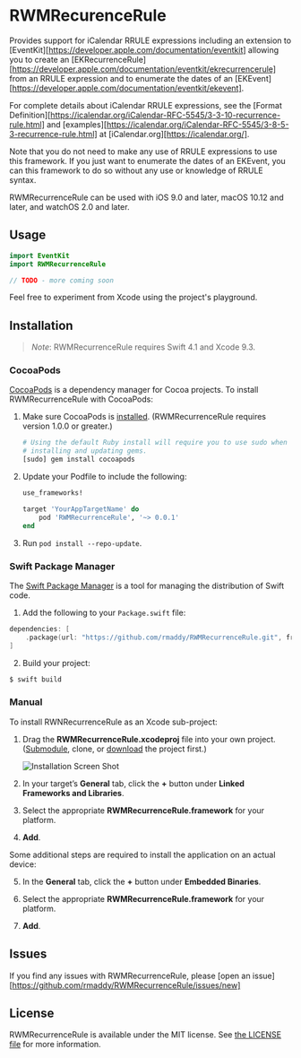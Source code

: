 # RWMRecurenceRule

Provides support for iCalendar RRULE expressions including an extension to [EventKit][https://developer.apple.com/documentation/eventkit] allowing you to create an [EKRecurrenceRule][https://developer.apple.com/documentation/eventkit/ekrecurrencerule] from an RRULE expression and to enumerate the dates of an [EKEvent][https://developer.apple.com/documentation/eventkit/ekevent].

For complete details about iCalendar RRULE expressions, see the [Format Definition][https://icalendar.org/iCalendar-RFC-5545/3-3-10-recurrence-rule.html] and [examples][https://icalendar.org/iCalendar-RFC-5545/3-8-5-3-recurrence-rule.html] at [iCalendar.org][https://icalendar.org/].

Note that you do not need to make any use of RRULE expressions to use this framework. If you just want to enumerate
the dates of an EKEvent, you can this framework to do so without any use or knowledge of RRULE syntax.

RWMRecurrenceRule can be used with iOS 9.0 and later, macOS 10.12 and later, and watchOS 2.0 and later.

## Usage

```swift
import EventKit
import RWMRecurrenceRule

// TODO - more coming soon
```

Feel free to experiment from Xcode using the project's playground.

## Installation

> _Note_: RWMRecurrenceRule requires Swift 4.1 and Xcode 9.3.

### CocoaPods

[CocoaPods][] is a dependency manager for Cocoa projects. To install RWMRecurrenceRule with CocoaPods:

 1. Make sure CocoaPods is [installed][CocoaPods Installation]. (RWMRecurrenceRule
    requires version 1.0.0 or greater.)

    ```sh
    # Using the default Ruby install will require you to use sudo when
    # installing and updating gems.
    [sudo] gem install cocoapods
    ```

 2. Update your Podfile to include the following:

    ```ruby
    use_frameworks!

    target 'YourAppTargetName' do
        pod 'RWMRecurrenceRule', '~> 0.0.1'
    end
    ```

 3. Run `pod install --repo-update`.

[CocoaPods]: https://cocoapods.org
[CocoaPods Installation]: https://guides.cocoapods.org/using/getting-started.html#getting-started

### Swift Package Manager

The [Swift Package Manager][] is a tool for managing the distribution of
Swift code.

1. Add the following to your `Package.swift` file:

  ```swift
  dependencies: [
      .package(url: "https://github.com/rmaddy/RWMRecurrenceRule.git", from: "0.0.1")
  ]
  ```

2. Build your project:

  ```sh
  $ swift build
  ```

[Swift Package Manager]: https://swift.org/package-manager

### Manual

To install RWNRecurrenceRule as an Xcode sub-project:

 1. Drag the **RWMRecurrenceRule.xcodeproj** file into your own project.
    ([Submodule][], clone, or [download][] the project first.)

    ![Installation Screen Shot](Documentation/installation/installation.png)

 2. In your target’s **General** tab, click the **+** button under **Linked
    Frameworks and Libraries**.

 3. Select the appropriate **RWMRecurrenceRule.framework** for your platform.

 4. **Add**.

Some additional steps are required to install the application on an actual
device:

 5. In the **General** tab, click the **+** button under **Embedded
    Binaries**.

 6. Select the appropriate **RWMRecurrenceRule.framework** for your platform.

 7. **Add**.


[Xcode]: https://developer.apple.com/xcode/downloads/
[Submodule]: http://git-scm.com/book/en/Git-Tools-Submodules
[download]: https://github.com/rmaddy/RWMRecurrenceRule/archive/master.zip

## Issues

If you find any issues with RWMRecurrenceRule, please [open an issue][https://github.com/rmaddy/RWMRecurrenceRule/issues/new]

## License

RWMRecurrenceRule is available under the MIT license. See [the LICENSE
file](./LICENSE.txt) for more information.

